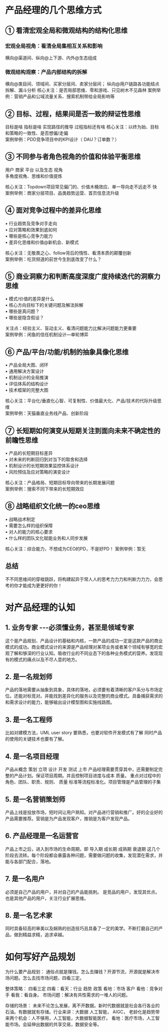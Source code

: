 # 产品经理的几个思维方式
## ① 看清宏观全局和微观结构的结构化思维
  ### 宏观全局视⻆：看清全局集相互关系和影响
 横向@渠道间、纵向@上下游、内外@⽣态组成
  ### 微观结构观察：产品内部结构的拆解
 横向@类⽬间、领域间、买家分层间、卖家分层间；
 纵向@⽤户链路各功能结点拆解、漏⽃分析
核⼼关注：是否局部思维、零和游戏、只⻅树⽊不⻅森林
案例举例：营销产品和公域流量关系、搜索机制带给全局影响等

## ② ⽬标、过程，结果间是否⼀致的辩证性思维
⽬标是啥
指标是啥
实现路径的推导
过程指标还有啥
核⼼关注：以终为始、⽬标和策略的⼀致性、是否想偏/⾛偏     
案例举例：PDD竞争项⽬中的KPI设计（ DAU？订单数？）

## ③ 不同参与者⻆⾊视⻆的价值和体验平衡思维

 用户  商家 平台 以及生态 视角      
多⻆度视⻆、思维和价值提炼

核⼼关注：Topdown项⽬常⻅偏⻔的、价值⽊桶效应、单⼀导向⾛不远⾛不
快     
案例举例：商家分层项⽬、品类趋势运营、⾸⻚信息流升级

## ④ ⾯对竞争过程中的差异化思维
• ⾏业趋势及竞争对⼿⾛向     
• 应对策略和效果到底如何     
• 哪些是核⼼竞争⼒能⼒     
• 差异化思维和价值@新机会、新模式     

核⼼关注：⽆敬畏之⼼、follow背后的惰性、看清本质的颠覆创新     
案例举例：吃货频道的前世今⽣到底改变了什么？     

## ⑤ 商业洞察⼒和判断⾼度深度⼴度持续迭代的洞察⼒思维

• 模式/价值的差异是什么    
• 核⼼⽅向⽬标下的关键问题及解法拆解    
• 哪些是真问题？    
• 哪些是隐含假设？    

关注点：经验主义、盲动主义、看清问题能⼒⽐解决问题能⼒更重要     
案例举例：闲⻥的信任机制设计—单轮博弈     

## ⑥ 产品/平台/功能/机制的抽象具像化思维

• 产品全局⼤图、闭环     
• 通⽤解决⽅案设计     
• 机制设计的全局推演     
• 评估体系的结构设计     
• 技术框架的完整⼤图      

核⼼关注：平台化/垂直化⼼智、可复制性、价值最⼤化、产品/技术的代际升级思
维        
案例举例：天猫垂直业务线产品、创新阶段     

## ⑦ ⻓短期如何演变从短期关注到⾯向未来不确定性的前瞻性思维

• 产品的⻓短期⽬标差异     
• 对未来的判断回归到对当下的取舍和选择      
• 机制设计的⻓短期效果监控体系设计       
• ⻛险预估及应对策略的演变设计       

核⼼关注：产品格局、短期⽬标导向带来的⻓期发展问题     
案例举例：搜索不同下带来的⻓短期效应       

## ⑧ 战略组织⽂化统⼀的ceo思维
• 战略战术制定      
• 需要怎么样的组织保障      
• 对⼈的能⼒的核⼼要求      
• 什么样的团队⽂化赋能业务和人同步发展   

核⼼关注：综合能⼒，不想成为CEO的PD，不是好PD！
案例举例：暂⽆

## 总结 

不不同思维间的穿梭跳跃，将构建起异于常⼈人的思考⼒力力和判断⼒力力，会思考的你才能成为更更好的你！

# 对产品经理的认知 

## 1. 业务专家 ---必须懂业务，甚至是领域专家
   这个是产品规划、产品设计的基础和内核，一款产品的成功一定是这款产品的商业模式的成功。商业模式设计的来源是产品经理对某项业务或者某个领域有够宽的宏观了解和够深的行业认知。吸收行业的不同业态下的各种业务模式的营养。发现现有的模式的痛点以及不尽人意的地方。 

## 2. 是一名规划师 
   产品的落地需要从抽象到具象，具体的落地，必须要有着清晰的客户系分与市场定位。还能对标竞对。并能找到差异化的服务以及完整的商业模式。具备捕获需求的和需求设计的能力，能够输出设计模型图和实施线路图。

## 3. 是一名工程师 
   比如对建模方法，UML  user story 要熟悉，也要对软件开发模式有了解  同时产品的使用的关键技术也要有了解。

## 4. 是一名项目经理
   产品从概念  策划  立项  设计  开发  测试  上市 产品经理需要贯穿其中，还需要制定完整的产品计划。保证项目周期。并且控制项目进度与成本 质量。 重点对过程中的角色、团队、职责、规则、 质量  标准等流程标准化。项目管理是产品管理的子集

## 5. 是一名营销策划师

   产品上线是投放市场，短时间让用户熟知。对产品进行营销和推广。好的企业好的产品需要推荐。营销是为产品发现客户，推销是为客户发现产品。

## 6. 产品经理是一名运营官
   产品上市之后，进入到市场的生命周期，即 导入期  成长期  成熟期  衰退期 这几个阶段去流转。每个阶段都会暴露各种问题，需要做问题的收集，发现潜在需求，并能与各部门配合，落地。

## 7. 是一名用户
   必须是自己产品的用户，并对自己的产品能挑刺。 是竞品的用户，发现其优点。 也是其他产品的用户，关注行业扩展思维。

## 8. 是一名艺术家

   同时具备较高的审美以及娴熟的创造技巧且具备了一定的美学。不断打磨自己的产品，做到精益求精，追求卓越。

# 如何写好产品规划
为什么要产品规划： 通俗点就是赚钱。怎么去赚钱？开源节流，开源就是解决市场问题。怎么去找市场问题，四看三定。

整体策略：  四看三定  四看：看天：行业 趋势  政策  看地：市场  客户   看他：竞争对手 看我：看自身。 市场问题：解决有共性需求的一堆人的问题。

存储的场景： 未来不论怎么发展，离不开数据。新时代数据就是社会各行各业的石油。有数据就有存储。行业来讲：大数据   人工智能， AIGC， 老龄化是趋势带来两个机会：人不够用，人工智能，大数据智能医疗。 看地：医疗市场，人工智能市场。会延伸出数据的共享交易，数据安全等。


